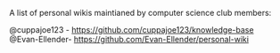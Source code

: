 A list of personal wikis maintianed by computer science club members:  

@cuppajoe123 - https://github.com/cuppajoe123/knowledge-base  
@Evan-Ellender- https://github.com/Evan-Ellender/personal-wiki
